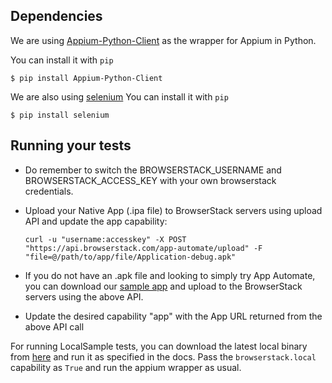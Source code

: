 ## Dependencies

We are using [Appium-Python-Client](https://github.com/appium/python-client) as the wrapper for Appium in Python.

You can install it with `pip`
```
$ pip install Appium-Python-Client
```

We are also using [selenium](http://selenium-python.readthedocs.io/)
You can install it with `pip`
```
$ pip install selenium
```

## Running your tests

- Do remember to switch the BROWSERSTACK_USERNAME and BROWSERSTACK_ACCESS_KEY with your own browserstack credentials.
- Upload your Native App (.ipa file) to BrowserStack servers using upload API and update the app capability:

  ```
  curl -u "username:accesskey" -X POST "https://api.browserstack.com/app-automate/upload" -F "file=@/path/to/app/file/Application-debug.apk"
  ```

- If you do not have an .apk file and looking to simply try App Automate, you can download our [sample app](https://www.browserstack.com/app-automate/sample-apps/ios/WordPressSample.ipa) and upload to the BrowserStack servers using the above API.
- Update the desired capability "app" with the App URL returned from the above API call

For running LocalSample tests, you can download the latest local binary from [here](https://www.browserstack.com/local-testing) and run it as specified in the docs. Pass the `browserstack.local` capability as `True` and run the appium wrapper as usual.
